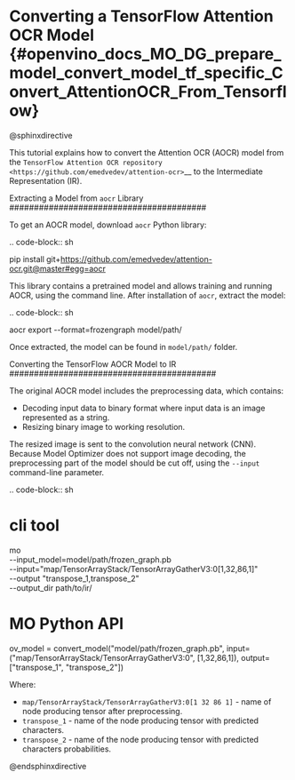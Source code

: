 # Converting a TensorFlow Attention OCR Model {#openvino_docs_MO_DG_prepare_model_convert_model_tf_specific_Convert_AttentionOCR_From_Tensorflow}

@sphinxdirective

This tutorial explains how to convert the Attention OCR (AOCR) model from the `TensorFlow Attention OCR repository <https://github.com/emedvedev/attention-ocr>`__ to the Intermediate Representation (IR).

Extracting a Model from ``aocr`` Library
########################################

To get an AOCR model, download ``aocr`` Python library:

.. code-block:: sh

   pip install git+https://github.com/emedvedev/attention-ocr.git@master#egg=aocr

This library contains a pretrained model and allows training and running AOCR, using the command line. After installation of `aocr`, extract the model:

.. code-block:: sh

   aocr export --format=frozengraph model/path/

Once extracted, the model can be found in ``model/path/`` folder.

Converting the TensorFlow AOCR Model to IR
##########################################

The original AOCR model includes the preprocessing data, which contains:

* Decoding input data to binary format where input data is an image represented as a string.
* Resizing binary image to working resolution.

The resized image is sent to the convolution neural network (CNN). Because Model Optimizer does not support image decoding, the preprocessing part of the model should be cut off, using the ``--input`` command-line parameter.

.. code-block:: sh

   # cli tool
   mo \
   --input_model=model/path/frozen_graph.pb \
   --input="map/TensorArrayStack/TensorArrayGatherV3:0[1,32,86,1]" \
   --output "transpose_1,transpose_2" \
   --output_dir path/to/ir/

   # MO Python API
   ov_model = convert_model("model/path/frozen_graph.pb", input=("map/TensorArrayStack/TensorArrayGatherV3:0", [1,32,86,1]), output=["transpose_1", "transpose_2"])


Where:

* ``map/TensorArrayStack/TensorArrayGatherV3:0[1 32 86 1]`` - name of node producing tensor after preprocessing.
* ``transpose_1`` - name of the node producing tensor with predicted characters.
* ``transpose_2`` - name of the node producing tensor with predicted characters probabilities.

@endsphinxdirective
